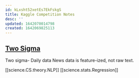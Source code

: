 ```yaml
---
id: kLxsht52xetEs7EkFskgS
title: Kaggle Competition Notes
desc: ''
updated: 1642070014798
created: 1642069825113
---
```


## [Two Sigma](https://www.kaggle.com/c/two-sigma-financial-modeling)

Two sigma- 
Daily data
News data is feature-ized, not raw text.

[[science.CS.theory.NLP]]
[[science.stats.Regression]]

